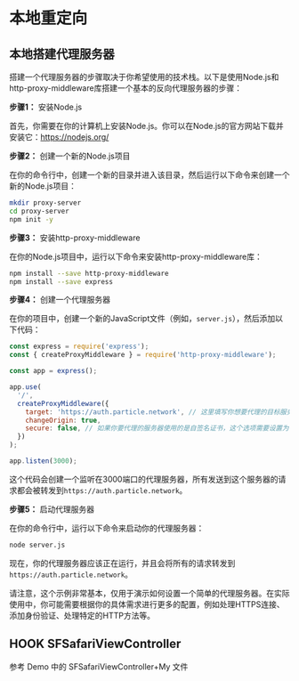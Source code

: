 # 本地重定向

## 本地搭建代理服务器

搭建一个代理服务器的步骤取决于你希望使用的技术栈。以下是使用Node.js和http-proxy-middleware库搭建一个基本的反向代理服务器的步骤：

**步骤1：** 安装Node.js

首先，你需要在你的计算机上安装Node.js。你可以在Node.js的官方网站下载并安装它：https://nodejs.org/

**步骤2：** 创建一个新的Node.js项目

在你的命令行中，创建一个新的目录并进入该目录，然后运行以下命令来创建一个新的Node.js项目：

```bash
mkdir proxy-server
cd proxy-server
npm init -y
```

**步骤3：** 安装http-proxy-middleware

在你的Node.js项目中，运行以下命令来安装http-proxy-middleware库：

```bash
npm install --save http-proxy-middleware
npm install --save express
```

**步骤4：** 创建一个代理服务器

在你的项目中，创建一个新的JavaScript文件（例如，`server.js`），然后添加以下代码：

```javascript
const express = require('express');
const { createProxyMiddleware } = require('http-proxy-middleware');

const app = express();

app.use(
  '/',
  createProxyMiddleware({
    target: 'https://auth.particle.network', // 这里填写你想要代理的目标服务器地址
    changeOrigin: true,
    secure: false, // 如果你要代理的服务器使用的是自签名证书，这个选项需要设置为false
  })
);

app.listen(3000);
```

这个代码会创建一个监听在3000端口的代理服务器，所有发送到这个服务器的请求都会被转发到`https://auth.particle.network`。

**步骤5：** 启动代理服务器

在你的命令行中，运行以下命令来启动你的代理服务器：

```bash
node server.js
```

现在，你的代理服务器应该正在运行，并且会将所有的请求转发到`https://auth.particle.network`。

请注意，这个示例非常基本，仅用于演示如何设置一个简单的代理服务器。在实际使用中，你可能需要根据你的具体需求进行更多的配置，例如处理HTTPS连接、添加身份验证、处理特定的HTTP方法等。

## HOOK SFSafariViewController

参考 Demo 中的 SFSafariViewController+My 文件
